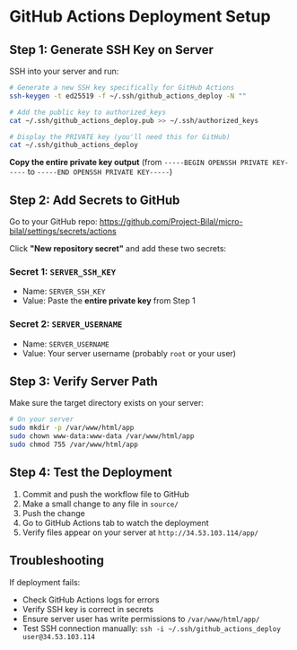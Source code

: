# GitHub Actions Deployment Setup

## Step 1: Generate SSH Key on Server

SSH into your server and run:

```bash
# Generate a new SSH key specifically for GitHub Actions
ssh-keygen -t ed25519 -f ~/.ssh/github_actions_deploy -N ""

# Add the public key to authorized_keys
cat ~/.ssh/github_actions_deploy.pub >> ~/.ssh/authorized_keys

# Display the PRIVATE key (you'll need this for GitHub)
cat ~/.ssh/github_actions_deploy
```

**Copy the entire private key output** (from `-----BEGIN OPENSSH PRIVATE KEY-----` to `-----END OPENSSH PRIVATE KEY-----`)

## Step 2: Add Secrets to GitHub

Go to your GitHub repo: https://github.com/Project-Bilal/micro-bilal/settings/secrets/actions

Click **"New repository secret"** and add these two secrets:

### Secret 1: `SERVER_SSH_KEY`
- Name: `SERVER_SSH_KEY`
- Value: Paste the **entire private key** from Step 1

### Secret 2: `SERVER_USERNAME`
- Name: `SERVER_USERNAME`
- Value: Your server username (probably `root` or your user)

## Step 3: Verify Server Path

Make sure the target directory exists on your server:

```bash
# On your server
sudo mkdir -p /var/www/html/app
sudo chown www-data:www-data /var/www/html/app
sudo chmod 755 /var/www/html/app
```

## Step 4: Test the Deployment

1. Commit and push the workflow file to GitHub
2. Make a small change to any file in `source/`
3. Push the change
4. Go to GitHub Actions tab to watch the deployment
5. Verify files appear on your server at `http://34.53.103.114/app/`

## Troubleshooting

If deployment fails:
- Check GitHub Actions logs for errors
- Verify SSH key is correct in secrets
- Ensure server user has write permissions to `/var/www/html/app/`
- Test SSH connection manually: `ssh -i ~/.ssh/github_actions_deploy user@34.53.103.114`

